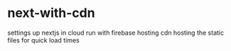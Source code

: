 # next-with-cdn
settings up nextjs in cloud run with firebase hosting cdn hosting the static files for quick load times
